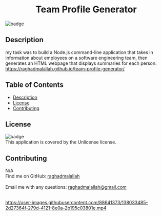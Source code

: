 
<h1 align="center">Team Profile Generator </h1>
  
![badge](https://img.shields.io/badge/license-Unlicense-brightgreen)<br />
## Description
 my task was to build a Node.js command-line application that takes in information about employees on a software engineering team, then generates an HTML webpage that displays summaries for each person.
 https://raghadmalallah.github.io/team-profile-generator/
## Table of Contents
- [Description](#description)
- [License](#license)
- [Contributing](#contributing)

## License
![badge](https://img.shields.io/badge/license-Unlicense-brightgreen)
<br />
This application is covered by the Unlicense license. 
## Contributing
 N/A
<br />
Find me on GitHub: [raghadmalallah](https://github.com/raghadmalallah)<br />
<br />
 Email me with any questions: raghadmalallah@gmail.com<br /><br />
    

https://user-images.githubusercontent.com/88641373/138033485-2d27364f-279d-4121-8e0a-2b195c03801e.mp4

